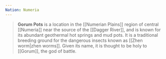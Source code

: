 ```yaml
---
Nation: Numeria
---
```


> **Gorum Pots** is a location in the [[Numerian Plains]] region of central [[Numeria]] near the source of the [[Dagger River]], and is known for its abundant geothermal hot springs and mud pots. It is a traditional breeding ground for the dangerous insects known as [[Zhen worm|zhen worms]]. Given its name, it is thought to be holy to [[Gorum]], the god of battle.








